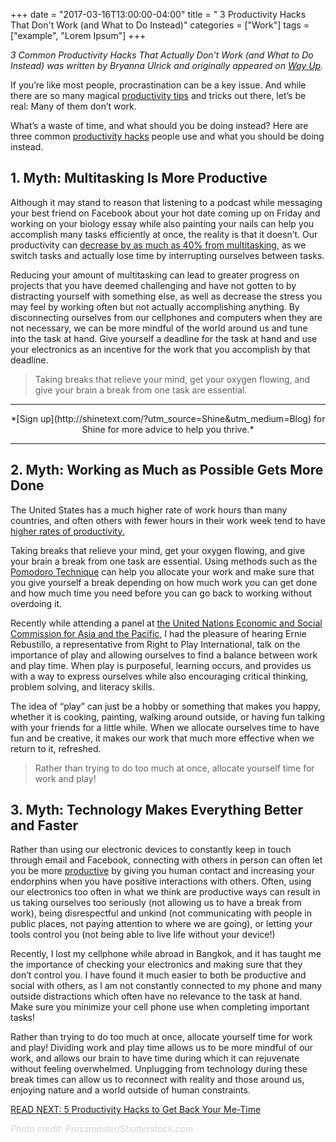 +++
  date = "2017-03-16T13:00:00-04:00"
  title = " 3 Productivity Hacks That Don't Work (and What to Do Instead)"
  categories = ["Work"]
  tags = ["example", "Lorem Ipsum"]
+++



*3 Common Productivity Hacks That Actually Don’t Work (and What to Do Instead) was written by Bryanna Ulrick and originally appeared on [Way Up](https://www.wayup.com/).* 

<span class="dropcap">I</span>f you’re like most people, procrastination can be a key issue. And while there are so many magical [productivity tips](http://advice.shinetext.com/articles/productivity-hacks-to-get-your-me-time-back/?utm_source=Shine&utm_medium=Blog) and tricks out there, let’s be real: Many of them don’t work.

What’s a waste of time, and what should you be doing instead? Here are three common [productivity hacks](http://advice.shinetext.com/articles/productivity-hacks-to-get-your-me-time-back/?utm_source=Shine&utm_medium=Blog) people use and what you should be doing instead. 


## 1. Myth: Multitasking Is More Productive
Although it may stand to reason that listening to a podcast while messaging your best friend on Facebook about your hot date coming up on Friday and working on your biology essay while also painting your nails can help you accomplish many tasks efficiently at once, the reality is that it doesn’t. Our productivity can [decrease by as much as 40% from multitasking](https://hbr.org/2010/05/how-and-why-to-stop-multitaski), as we switch tasks and actually lose time by interrupting ourselves between tasks.

Reducing your amount of multitasking can lead to greater progress on projects that you have deemed challenging and have not gotten to by distracting yourself with something else, as well as decrease the stress you may feel by working often but not actually accomplishing anything. By disconnecting ourselves from our cellphones and computers when they are not necessary, we can be more mindful of the world around us and tune into the task at hand. Give yourself a deadline for the task at hand and use your electronics as an incentive for the work that you accomplish by that deadline.

> Taking breaks that relieve your mind, get your oxygen flowing, and give your brain a break from one task are essential.

---


<center>*[Sign up](http://shinetext.com/?utm_source=Shine&utm_medium=Blog) for Shine for more advice to help you thrive.*</center>

---



## 2. Myth: Working as Much as Possible Gets More Done
The United States has a much higher rate of work hours than many countries, and often others with fewer hours in their work week tend to have [higher rates of productivity.](http://www.iamexpat.nl/read-and-discuss/expat-page/news/eu-working-hours-and-productivity)

Taking breaks that relieve your mind, get your oxygen flowing, and give your brain a break from one task are essential. Using methods such as the [Pomodoro Technique](https://www.youtube.com/watch?v=CT70iCaG0Gs) can help you allocate your work and make sure that you give yourself a break depending on how much work you can get done and how much time you need before you can go back to working without overdoing it.

Recently while attending a panel at [the United Nations Economic and Social Commission for Asia and the Pacific](http://www.unescap.org/events/escap-sdg-week), I had the pleasure of hearing Ernie Rebustillo, a representative from Right to Play International, talk on the importance of play and allowing ourselves to find a balance between work and play time. When play is purposeful, learning occurs, and provides us with a way to express ourselves while also encouraging critical thinking, problem solving, and literacy skills.

The idea of “play” can just be a hobby or something that makes you happy, whether it is cooking, painting, walking around outside, or having fun talking with your friends for a little while. When we allocate ourselves time to have fun and be creative, it makes our work that much more effective when we return to it, refreshed.

> Rather than trying to do too much at once, allocate yourself time for work and play!

## 3. Myth: Technology Makes Everything Better and Faster
Rather than using our electronic devices to constantly keep in touch through email and Facebook, connecting with others in person can often let you be more [productive](http://advice.shinetext.com/articles/productivity-hacks-to-get-your-me-time-back/?utm_source=Shine&utm_medium=Blog) by giving you human contact and increasing your endorphins when you have positive interactions with others. Often, using our electronics too often in what we think are productive ways can result in us taking ourselves too seriously (not allowing us to have a break from work), being disrespectful and unkind (not communicating with people in public places, not paying attention to where we are going), or letting your tools control you (not being able to live life without your device!)

Recently, I lost my cellphone while abroad in Bangkok, and it has taught me the importance of checking your electronics and making sure that they don’t control you. I have found it much easier to both be productive and social with others, as I am not constantly connected to my phone and many outside distractions which often have no relevance to the task at hand. Make sure you minimize your cell phone use when completing important tasks!

Rather than trying to do too much at once, allocate yourself time for work and play! Dividing work and play time allows us to be more mindful of our work, and allows our brain to have time during which it can rejuvenate without feeling overwhelmed. Unplugging from technology during these break times can allow us to reconnect with reality and those around us, enjoying nature and a world outside of human constraints.

[READ NEXT: 5 Productivity Hacks to Get Back Your Me-Time](http://advice.shinetext.com/articles/productivity-hacks-to-get-your-me-time-back/?utm_source=Shine&utm_medium=Blog)

<font color="#d3d3d3"> *Photo credit: Pressmaster/Shutterstock.com* </font>

<div class="pubexchange_module" id="pubexchange_below_content" data-pubexchange-module-id="2323"></div>

<script>(function(w, d, s, id) {
  w.PUBX=w.PUBX || {pub: "shine_text", discover: false, lazy: true};
  var js, pjs = d.getElementsByTagName(s)[0];
  if (d.getElementById(id)) return;
  js = d.createElement(s); js.id = id; js.async = true;
  js.src = "//main.pubexchange.com/loader.min.js";
  pjs.parentNode.insertBefore(js, pjs);
}(window, document, "script", "pubexchange-jssdk"));</script>
